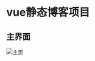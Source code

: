 # vue静态博客项目
## 主界面
![主页](https://eric-he.oss-cn-beijing.aliyuncs.com/2019/11/20/%E5%BE%AE%E4%BF%A1%E6%88%AA%E5%9B%BE_20191124004304.png)


